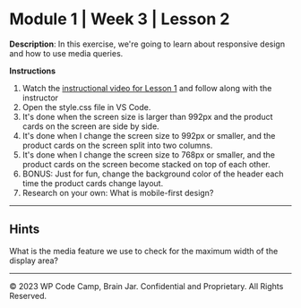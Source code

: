 # Module 1 | Week 3 | Lesson 2
**Description**: In this exercise, we're going to learn about responsive design and how to use media queries.

**Instructions**
1. Watch the [instructional video for Lesson 1]() and follow along with the instructor
2. Open the style.css file in VS Code.
3. It's done when the screen size is larger than 992px and the product cards on the screen are side by side.
4. It's done when I change the screen size to 992px or smaller, and the product cards on the screen split into two columns.
5. It's done when I change the screen size to 768px or smaller, and the product cards on the screen become stacked on top of each other.
6. BONUS: Just for fun, change the background color of the header each time the product cards change layout.
7. Research on your own: What is mobile-first design?

---

## Hints
What is the media feature we use to check for the maximum width of the display area?

---
© 2023 WP Code Camp, Brain Jar. Confidential and Proprietary. All Rights Reserved.
